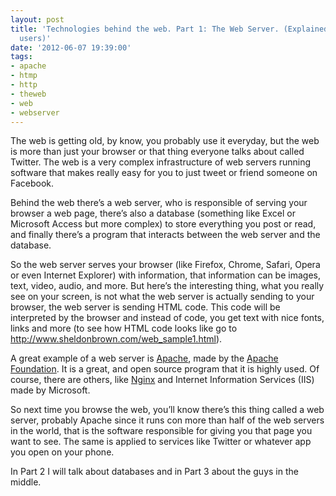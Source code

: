 ```yaml
---
layout: post
title: 'Technologies behind the web. Part 1: The Web Server. (Explained for non techincal
  users)'
date: '2012-06-07 19:39:00'
tags:
- apache
- htmp
- http
- theweb
- web
- webserver
---
```


<p>The web is getting old, by know, you probably use it everyday, but the web is more than just your browser or that thing everyone talks about called Twitter. The web is a very complex infrastructure of web servers running software that makes really easy for you to just tweet or friend someone on Facebook.</p>
<p>Behind the web there&#8217;s a web server, who is responsible of serving your browser a web page, there&#8217;s also a database (something like Excel or Microsoft Access but more complex) to store everything you post or read, and finally there&#8217;s a program that interacts between the web server and the database.</p>
<p>So the web server serves your browser (like Firefox, Chrome, Safari, Opera or even Internet Explorer) with information, that information can be images, text, video, audio, and more. But here&#8217;s the interesting thing, what you really see on your screen, is not what the web server is actually sending to your browser, the web server is sending HTML code. This code will be interpreted by the browser and instead of code, you get text with nice fonts, links and more (to see how HTML code looks like go to <a href="http://www.sheldonbrown.com/web_sample1.html">http://www.sheldonbrown.com/web_sample1.html</a>).</p>
<p>A great example of a web server is <a href="http://httpd.apache.org/" title="Apache HTTP Project" target="_blank">Apache</a>, made by the <a href="http://apache.org/" title="Apache Foundation" target="_blank">Apache Foundation</a>. It is a great, and open source program that it is highly used. Of course, there are others, like <a href="http://nginx.org/" title="Nginx" target="_blank">Nginx</a> and Internet Information Services (IIS) made by Microsoft.</p>
<p>So next time you browse the web, you&#8217;ll know there&#8217;s this thing called a web server, probably Apache since it runs con more than half of the web servers in the world, that is the software responsible for giving you that page you want to see. The same is applied to services like Twitter or whatever app you open on your phone.</p>
<p>In Part 2 I will talk about databases and in Part 3 about the guys in the middle.</p>